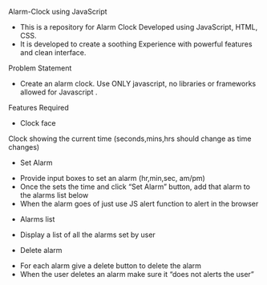Alarm-Clock using JavaScript

* This is a repository for Alarm Clock Developed using JavaScript, HTML, CSS.
* It is developed to create a soothing Experience with powerful features and clean interface.

Problem Statement

* Create an alarm clock. Use ONLY javascript, no libraries or frameworks allowed for Javascript .

Features Required
* Clock face

Clock showing the current time (seconds,mins,hrs should change as time changes)

* Set Alarm

- Provide input boxes to set an alarm (hr,min,sec, am/pm)
- Once the sets the time and click “Set Alarm” button, add that alarm to the alarms list below
- When the alarm goes of just use JS alert function to alert in the browser

* Alarms list

- Display a list of all the alarms set by user

* Delete alarm

- For each alarm give a delete button to delete the alarm
- When the user deletes an alarm make sure it “does not alerts the user”
